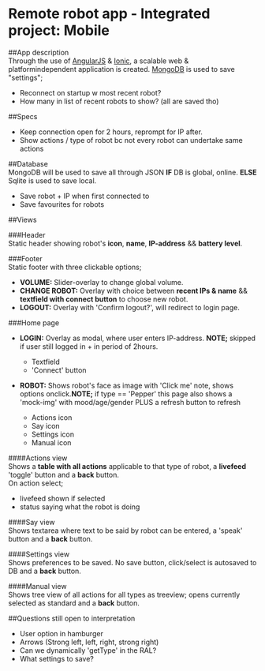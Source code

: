 # Remote robot app - Integrated project: Mobile   

##App description  
Through the use of [AngularJS](https://www.codeschool.com/courses/shaping-up-with-angular-js) & [Ionic](https://www.ionicframework.com/docs/v2/getting-started/tutorial/), a scalable web & platformindependent application is created.
[MongoDB](https://docs.mongodb.com/?_ga=1.96068508.1489278388.1479118631) is used to save "settings";  
* Reconnect on startup w most recent robot?  
* How many in list of recent robots to show? (all are saved tho)

##Specs   
* Keep connection open for 2 hours, reprompt for IP after.  
* Show actions / type of robot bc not every robot can undertake same actions  

##Database  
MongoDB will be used to save all through JSON __IF__ DB is global, online. __ELSE__ Sqlite is used to save local.  
* Save robot + IP when first connected to  
* Save favourites for robots

##Views  

###Header  
Static header showing robot's __icon__, __name__, __IP-address__ && __battery level__.

###Footer  
Static footer with three clickable options;
* __VOLUME:__ Slider-overlay to change global volume.
* __CHANGE ROBOT:__ Overlay with choice between __recent IPs & name__ && __textfield with connect button__ to choose new robot.
* __LOGOUT:__ Overlay with 'Confirm logout?', will redirect to login page.

###Home page  
* __LOGIN:__ Overlay as modal, where user enters IP-address. __NOTE;__ skipped if user still logged in + in period of 2hours.  
	* Textfield  
	* 'Connect' button  

* __ROBOT:__ Shows robot's face as image with 'Click me' note, shows options onclick.__NOTE;__ if type == 'Pepper' this page also shows a 'mock-img' with mood/age/gender PLUS a refresh button to refresh  
	* Actions icon  
	* Say icon  
	* Settings icon  
	* Manual icon  
	
####Actions view  
Shows a __table with all actions__ applicable to that type of robot, a __livefeed__ 'toggle' button and a __back__ button.  
On action select;  
* livefeed shown if selected  
* status saying what the robot is doing  

####Say view  
Shows textarea where text to be said by robot can be entered, a 'speak' button and a __back__ button.  

####Settings view  
Shows preferences to be saved. No save button, click/select is autosaved to DB and a __back__ button.  

####Manual view  
Shows tree view of all actions for all types as treeview; opens currently selected as standard and a __back__ button.  


##Questions still open to interpretation  
* User option in hamburger  
* Arrows (Strong left, left, right, strong right)  
* Can we dynamically 'getType' in the RAL?  
* What settings to save?  
